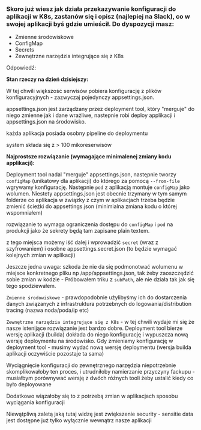 ### Skoro już wiesz jak działa przekazywanie konfiguracji do aplikacji w K8s, zastanów się i opisz (najlepiej na Slack), co w swojej aplikacji byś gdzie umieścił. Do dyspozycji masz:
- Zmienne środowiskowe
- ConfigMap
- Secrets
- Zewnętrzne narzędzia integrujące się z K8s

Odpowiedź:

__Stan rzeczy na dzień dzisiejszy:__

W tej chwili większość serwisów pobiera konfigurację z plików konfiguracyjnych  - zazwyczaj pojedynczy appsettings.json. 

appsettings.json jest zarządzany przez deployment tool, który "merguje" do niego zmienne jak i dane wrażliwe, nastepnie robi deploy applikacji i appsettings.json na środowisko.

każda aplikacja posiada osobny pipeline do deploymentu

system składa się z > 100 mikoreserwisów

__Najprostsze rozwiązanie (wymagające minimalenej zmiany kodu applikacji):__

Deployment tool nadal "merguje" appsettings.json, następnie tworzy `configMap` (unikatowy dla aplikacji) do którego za pomocą `--from-file` wgrywamy konfigurację.
Następnie `pod` z aplikacją montuje `configMap` jako wolumen.
Niestety appsettings.json jest obecnie trzymany w tym samym folderze co aplikacja w związky z czym w aplikacjach trzeba będzie zmienić ścieżki do appsettings.json (minimialna zmiana kodu o której wspomniałem)

rozwiązanie to wymaga ograniczenia dostępu do `configMap` i `pod` na produkcji jako że sekrety będą tam zapisane plain textem.

z tego miejsca możemy iść dalej i wprowadzić `secret` (wraz z szyfrowaniem) i osobne appsettings.secret.json (to będzie wymagać kolejnych zmian w aplikacji)

Jeszcze jedna uwaga:
szkoda że nie da się podmonotwać wolumenu w miejsce konkretnego pliku np /app/appsettings.json, tak żeby zaoszczędzić sobie zmian w kodzie - Próbowałem triku z `subPath`, ale nie działa tak jak się tego spodziewałem.


`Zmienne środowiskowe` - prawdopodobnie użylibyśmy ich do dostarczenia danych związanych z infrastruktura potrzebnych do logowania/distribution tracing (nazwa noda/poda/ip etc)

`Zewnętrzne narzędzia integrujące się z K8s` - w tej chwili wydaje mi się że nasze istenijące rozwiązanie jest bardzo dobre. Deployment tool bierze wersję aplikacji (builda) dokłada do niego konfigurację i wypuszcza nową wersję deploymentu na środowisko. Gdy zmieniamy konfigurację w deployment tool - musimy wydać nową wersję deploymentu (wersja builda aplikacji oczywiście pozostaje ta sama)

Wyciągnięcie konfiguracji do zewnętrznego narzędzia niepotrzebnie skomplikowałoby ten proces, i utrudniłoby namierzanie przyczyny fackupu - musiałbym porównywać wersję z dwóch różnych tooli żeby ustalić kiedy co było deployowane

Dodatkowo wiązałoby się to z potrzebą zmian w aplikacjach sposobu wyciągania konfiguracji

Niewątpliwą zaletą jaką tutaj widzę jest zwiększenie security - sensitie data jest dostępne już tylko wyłącznie wewnątrz nasze aplikacji






